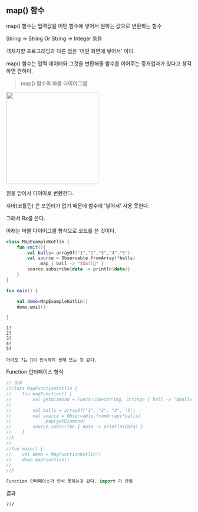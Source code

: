## map() 함수

map() 함수는 입력값을 어떤 함수에 넣어서 원하는 값으로 변환하는 함수

String -> String Or String -> Integer 등등

객체지향 프로그래밍과 다른 점은 '어떤 화면에 넣어서' 이다.

map() 함수는 입력 데이터와 그것을 변환해줄 함수를 이어주는 중개업자가 있다고 생각하면 편하다.

> map() 함수의 마블 다이어그램
<img src="../Images/map.png" with="500dp" height="250dp">

원을 받아서 다이아로 변환한다.

자바(코틀린) 은 포인터가 없기 때문에 함수에 '넣어서' 사용 못한다.

그래서 Rx를 쓴다.

아래는 마블 다이어그램 형식으로 코드를 쓴 것이다.

```kotlin
class MapExampleKotlin {
    fun emit(){
        val balls= arrayOf("1","2","3","4","5")
        val source = Observable.fromArray(*balls)
            .map { ball -> "$ball🤍" }
        source.subscribe{data -> println(data)}
    }
}

fun main() {

    val demo=MapExampleKotlin()
    demo.emit()

}
```

``` 결과
1?
2?
3?
4?
5?
```

```
아마도 ?는 🤍이 인식하지 못해 뜨는 것 같다.
```



Function 인터페이스 형식 
```  kotlin
// 오류
//class MapFunctionKotlin {
//    fun mapFunction() {
//        val getDiamond = Functㄴion<String, String> { ball -> "$ball◇" }
//
//        val balls = arrayOf("1", "2", "3", "5")
//        val source = Observable.fromArray(*balls)
//            .map(getDiamond)
//        source.subscribe { data -> println(data) }
//    }
//}
//
//fun main() {
//    val demo = MapFunctionKotlin()
//    demo.mapFunction()
//
//}

Function 인터페이스가 인식 못하는것 같다. import 가 안됨
```
결과
```
???
```

